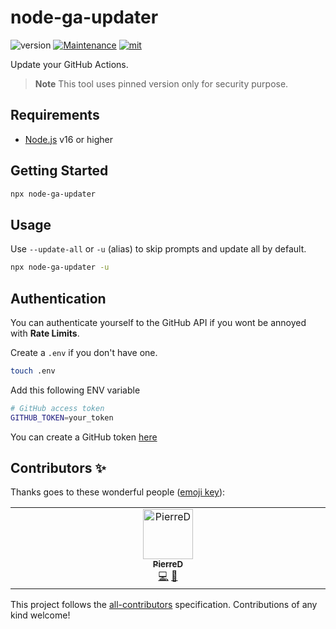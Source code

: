 # node-ga-updater

![version](https://img.shields.io/badge/dynamic/json.svg?style=for-the-badge&url=https://raw.githubusercontent.com/PierreDemailly/node-ga-updater/main/package.json&query=$.version&label=Version)
[![Maintenance](https://img.shields.io/badge/Maintained%3F-yes-green.svg?style=for-the-badge)](https://github.com/PierreDemailly/node-ga-updater/graphs/commit-activity)
[![mit](https://img.shields.io/badge/License-MIT-blue.svg?style=for-the-badge)](https://github.com/PierreDemailly/node-ga-updater/blob/main/LICENSE)

Update your GitHub Actions.

> **Note** This tool uses pinned version only for security purpose.

## Requirements
- [Node.js](https://nodejs.org/en/) v16 or higher

## Getting Started

```bash
npx node-ga-updater
```

## Usage

Use `--update-all` or `-u` (alias) to skip prompts and update all by default.

```bash
npx node-ga-updater -u
```

## Authentication

You can authenticate yourself to the GitHub API if you wont be annoyed with **Rate Limits**.

Create a `.env` if you don't have one.

```bash
touch .env
```

Add this following ENV variable

```bash
# GitHub access token
GITHUB_TOKEN=your_token
```

You can create a GitHub token [here](https://github.com/settings/tokens)

## Contributors ✨

Thanks goes to these wonderful people ([emoji key](https://allcontributors.org/docs/en/emoji-key)):

<!-- ALL-CONTRIBUTORS-LIST:START - Do not remove or modify this section -->
<!-- prettier-ignore-start -->
<!-- markdownlint-disable -->
<table>
  <tbody>
    <tr>
      <td align="center" valign="top" width="14.28%"><a href="https://github.com/PierreDemailly"><img src="https://avatars.githubusercontent.com/u/39910767?v=4?s=80" width="80px;" alt="PierreD"/><br /><sub><b>PierreD</b></sub></a><br /><a href="https://github.com/PierreDemailly/node-ga-updater/commits?author=PierreDemailly" title="Code">💻</a> <a href="https://github.com/PierreDemailly/node-ga-updater/commits?author=PierreDemailly" title="Documentation">📖</a></td>
    </tr>
  </tbody>
</table>

<!-- markdownlint-restore -->
<!-- prettier-ignore-end -->

<!-- ALL-CONTRIBUTORS-LIST:END -->

This project follows the [all-contributors](https://github.com/all-contributors/all-contributors) specification. Contributions of any kind welcome!
